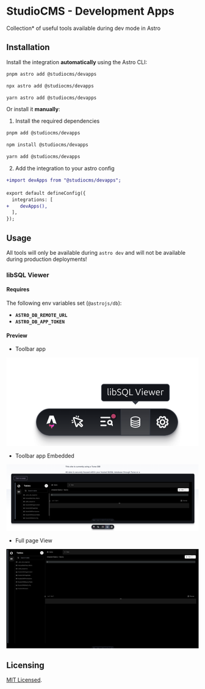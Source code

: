 # StudioCMS - Development Apps

Collection* of useful tools available during dev mode in Astro

## Installation

Install the integration **automatically** using the Astro CLI:

```bash
pnpm astro add @studiocms/devapps
```

```bash
npx astro add @studiocms/devapps
```

```bash
yarn astro add @studiocms/devapps
```

Or install it **manually**:

1. Install the required dependencies

```bash
pnpm add @studiocms/devapps
```

```bash
npm install @studiocms/devapps
```

```bash
yarn add @studiocms/devapps
```

2. Add the integration to your astro config

```diff
+import devApps from "@studiocms/devapps";

export default defineConfig({
  integrations: [
+    devApps(),
  ],
});
```

## Usage

All tools will only be available during `astro dev` and will not be available during production deployments!

### libSQL Viewer

#### Requires

The following env variables set (`@astrojs/db`):
- **`ASTRO_DB_REMOTE_URL`**
- **`ASTRO_DB_APP_TOKEN`**

#### Preview

- Toolbar app

![toolbar](./assets/preview-toolbar.png)

- Toolbar app Embedded

![toolbar-embedded](./assets/preview-embeddedapp.png)

- Full page View

![pageview](./assets/preview-page.png)

## Licensing

[MIT Licensed](https://github.com/astrolicious/studiocms/blob/main/LICENSE).

